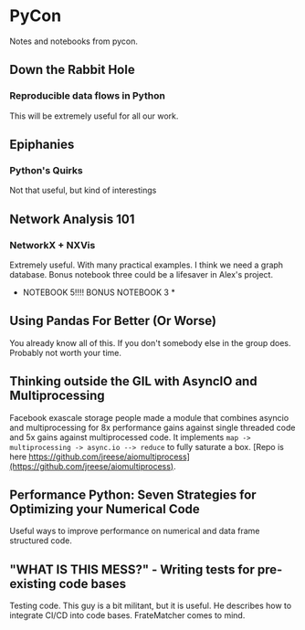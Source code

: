 # PyCon

Notes and notebooks from pycon.

## Down the Rabbit Hole

### Reproducible data flows in Python

This will be extremely useful for all our work.


## Epiphanies

### Python's Quirks

Not that useful, but kind of interestings

## Network Analysis 101

### NetworkX + NXVis

Extremely useful. With many practical examples.  I think we need a graph database.  Bonus notebook three 
could be a lifesaver in Alex's project.

* NOTEBOOK 5!!!! BONUS NOTEBOOK 3 *

## Using Pandas For Better (Or Worse) 

You already know all of this.  If you don't somebody else in the group does.  Probably not worth your time.

## Thinking outside the GIL with AsyncIO and Multiprocessing

Facebook exascale storage people made a module that combines asyncio and multiprocessing for 8x performance 
gains against single threaded code and 5x gains against multiprocessed code.  It implements 
`map -> multiprocessing -> async.io --> reduce` to fully saturate a box. 
[Repo is here https://github.com/jreese/aiomultiprocess](https://github.com/jreese/aiomultiprocess).


## Performance Python: Seven Strategies for Optimizing your Numerical Code

Useful ways to improve performance on numerical and data frame structured code.


## "WHAT IS THIS MESS?" - Writing tests for pre-existing code bases

Testing code.  This guy is a bit militant, but it is useful.  He describes how to integrate CI/CD into code bases.  FrateMatcher comes to mind.




